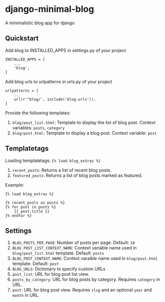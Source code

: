 # django-minimal-blog
A minimalistic blog app for django
## Quickstart
Add blog to INSTALLED_APPS in settings.py of your project
```
INSTALLED_APPS = [
    ...
    'blog',
]
```
Add blog urls to urlpatterns in urls.py of your project
```
urlpatterns = [
    ...
    url(r'^blog/', include('blog.urls')),
]
```
Provide the following templates:

1. `blog/post_list.html`: Template to display the list of blog post. Context variables: `posts`, `category`
2. `blog/post.html`: Template to display a blog post. Context variable: `post`

## Templatetags
Loading templatetags: `{% load blog_extras %}`

1. `recent_posts`:  Returns a list of recent blog posts.
2. `featured_posts`: Returns a list of blog posts marked as featured.

Example:
```
{% load blog_extras %}

{% recent_posts as posts %}
{% for post in posts %}
    {{ post.title }}
{% endfor %}
```

## Settings

1. `BLOG_POSTS_PER_PAGE`: Number of posts per page. Default: `10`
2. `BLOG_POST_LIST_CONTEXT_NAME`: Context variable name used in `blog/post_list.html` template. Default: `posts`
3. `BLOG_POST_CONTEXT_NAME`: Context varaible name used in `blog/post.html` template. Default: `post`
4. `BLOG_URLS`: Dictionary to specify custom URLs
  1. `post_list`: URL for blog post list view.
  2. `posts_by_category`: URL for blog posts by category. Requires `category` in URL.
  3. `post`: URL for blog post view. Requires `slug` and an optional `year` and `month` in URL.
